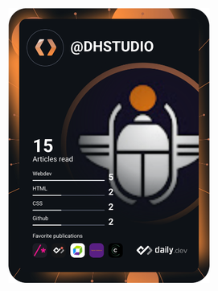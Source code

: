 <a href="https://app.daily.dev/DHSTUDIO"><img src="https://github.com/davidhubber/davidhubber/blob/master/devcard.svg" width="400" alt="DHSTUDIO's Dev Card"/></a>

<!-- - 👋 Hi, I’m @DavidHubber
- 👀 I’m interested in ...
- 🌱 I’m currently learning ...
- 💞️ I’m looking to collaborate on ...
- 📫 How to reach me ... -->

<!---
DavidHubber/DavidHubber is a ✨ special ✨ repository because its `README.md` (this file) appears on your GitHub profile.
You can click the Preview link to take a look at your changes.
--->
